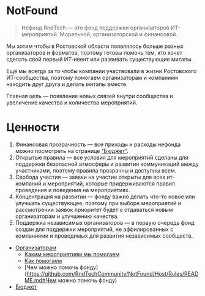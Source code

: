 # NotFound
> Нефонд RndTech — это фонд поддержки организаторов ИТ-мероприятий. Моральной, организаторской и финансовой. 

Мы хотим чтобы в Ростовской области появлялось больше разных организаторов и форматов, поэтому готовы помочь тем, кто хочет сделать свой первый ИТ-ивент или развивать существующие митапы.

Ещё мы всегда за то чтобы компании участвовали в жизни Ростовского ИТ-сообщества, поэтому помогаем организаторам и компаниям находить друг друга и делать митапы вместе.

Главная цель — появление новых связей внутри сообщества и увеличение качества и количества мероприятий.

# Ценности

1. Финансовая прозрачность — все приходы и расходы нефонда можно посмотреть на странице [“Бюджет”](https://github.com/RndTechCommunity/NotFound/Finances/README.md).
2. Открытые правила — все условия для мероприятий сделаны для поддержки безопасной атмосферы и развития коммуникаций между участниками, поэтому правила прозрачны и доступны всем.
3. Свобода участия — заявки на участие открыты для всех ит-компаний и мероприятий, которые придерживаются правил проведения и поведения на мероприятиях.
4. Концентрация на развитии — фонду важно делать что-то новое или улучшать существующее, поэтому при выборе мероприятий и рассмотрении заявок приоритет будет о отдаваться новым организаторам и улучшению качества.
5. Поддержка независимых организаторов — в первую очередь фонд создан для поддержки мероприятий, не аффилированных с компаниями и проводимых для развития независимых сообществ.

- [Организаторам](https://github.com/RndTechCommunity/NotFound/Host/README.md)
  - [Каким мероприятиям мы помогаем](https://github.com/RndTechCommunity/NotFound/Host/Rules/README.md#Каким-мероприятиям-мы-помогаем)
  - [Как помогаем](https://github.com/RndTechCommunity/NotFound/Host/Rules/README.md#Как-помогаем)
  - [Чем можно помочь фонду](https://github.com/RndTechCommunity/NotFound/Host/Rules/README.md#Чем можно помочь фонду)
- [Бюджет](https://github.com/RndTechCommunity/NotFound/Finances/README.md)
